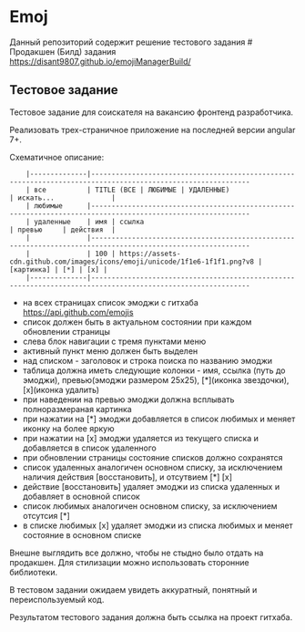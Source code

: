 # Emoj
Данный репозиторий содержит решение тестового задания #
Продакшен (Билд) задания https://disant9807.github.io/emojiManagerBuild/

## Тестовое задание
Тестовое задание для соискателя на вакансию фронтенд разработчика.

Реализовать трех-страничное приложение на последней версии angular 7+.

Схематичное описание:
```
	|--------------|-------------------------------------------------------------------------------------------------------------
	| все          | TITLE (ВСЕ | ЛЮБИМЫЕ | УДАЛЕННЫЕ)                                                 | искать...              |
	| любимые      |-------------------------------------------------------------------------------------------------------------
	| удаленные    | имя | ссылка                                                                      | превью     | действия  |
	|              |-------------------------------------------------------------------------------------------------------------
	|              | 100 | https://assets-cdn.github.com/images/icons/emoji/unicode/1f1e6-1f1f1.png?v8 | [картинка] | [*] | [x] |
	|--------------|-------------------------------------------------------------------------------------------------------------
```

- на всех страницах список эмоджи с гитхаба https://api.github.com/emojis 
- список должен быть в актуальном состоянии при каждом обновлении страницы
- слева блок навигации с тремя пунктами меню
- активный пункт меню должен быть выделен
- над списком - заголовок и строка поиска по названию эмоджи
- таблица должна иметь следующие колонки - имя, ссылка (путь до эмоджи), превью(эмоджи размером 25x25), [*](иконка звездочки), [x](иконка удалить)
- при наведении на превью эмоджи должна всплывать полноразмераная картинка
- при нажатии на [*] эмоджи добавляется в список любимых и меняет иконку на более яркую
- при нажатии на [x] эмоджи удаляется из текущего списка и добавляется в список удаленного
- при обновлении страницы состояние списков должно сохранятся
- список удаленных аналогичен основном списку, за исключением наличия действия [восстановить], и отсутвием [*] [x]
- действие [восстановить] удаляет эмоджи из списка удаленных и добавляет в основной список
- список любимых аналогичен основном списку, за исключением отсутсия [*]
- в списке любимых [x] удаляет эмоджи из списка любимых и меняет состояние в основном списке

Внешне выглядить все должно, чтобы не стыдно было отдать на продакшен. Для стилизации можно использовать сторонние библиотеки.

В тестовом задании ожидаем увидеть аккуратный, понятный и переиспользуемый код.

Результатом тестового задания должна быть ссылка на проект гитхаба.






